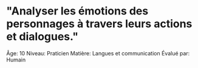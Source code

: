 # "Analyser les émotions des personnages à travers leurs actions et dialogues."

Âge: 10
Niveau: Praticien
Matière: Langues et communication
Évalué par: Humain